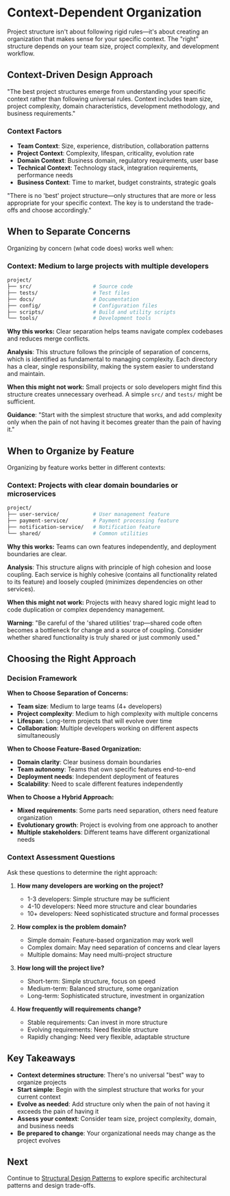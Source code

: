 # Context-Dependent Organization

Project structure isn't about following rigid rules—it's about creating an organization that makes sense for your specific context. The "right" structure depends on your team size, project complexity, and development workflow.

## Context-Driven Design Approach

"The best project structures emerge from understanding your specific context rather than following universal rules. Context includes team size, project complexity, domain characteristics, development methodology, and business requirements."

### Context Factors

- **Team Context**: Size, experience, distribution, collaboration patterns
- **Project Context**: Complexity, lifespan, criticality, evolution rate
- **Domain Context**: Business domain, regulatory requirements, user base
- **Technical Context**: Technology stack, integration requirements, performance needs
- **Business Context**: Time to market, budget constraints, strategic goals

"There is no 'best' project structure—only structures that are more or less appropriate for your specific context. The key is to understand the trade-offs and choose accordingly."

## When to Separate Concerns

Organizing by concern (what code does) works well when:

### Context: Medium to large projects with multiple developers

```bash
project/
├── src/                    # Source code
├── tests/                  # Test files
├── docs/                   # Documentation
├── config/                 # Configuration files
├── scripts/                # Build and utility scripts
└── tools/                  # Development tools
```

**Why this works:** Clear separation helps teams navigate complex codebases and reduces merge conflicts.

**Analysis**: This structure follows the principle of separation of concerns, which is identified as fundamental to managing complexity. Each directory has a clear, single responsibility, making the system easier to understand and maintain.

**When this might not work:** Small projects or solo developers might find this structure creates unnecessary overhead. A simple `src/` and `tests/` might be sufficient.

**Guidance**: "Start with the simplest structure that works, and add complexity only when the pain of not having it becomes greater than the pain of having it."

## When to Organize by Feature

Organizing by feature works better in different contexts:

### Context: Projects with clear domain boundaries or microservices

```bash
project/
├── user-service/           # User management feature
├── payment-service/        # Payment processing feature
├── notification-service/   # Notification feature
└── shared/                 # Common utilities
```

**Why this works:** Teams can own features independently, and deployment boundaries are clear.

**Analysis**: This structure aligns with principle of high cohesion and loose coupling. Each service is highly cohesive (contains all functionality related to its feature) and loosely coupled (minimizes dependencies on other services).

**When this might not work:** Projects with heavy shared logic might lead to code duplication or complex dependency management.

**Warning**: "Be careful of the 'shared utilities' trap—shared code often becomes a bottleneck for change and a source of coupling. Consider whether shared functionality is truly shared or just commonly used."

## Choosing the Right Approach

### Decision Framework

**When to Choose Separation of Concerns:**
- **Team size**: Medium to large teams (4+ developers)
- **Project complexity**: Medium to high complexity with multiple concerns
- **Lifespan**: Long-term projects that will evolve over time
- **Collaboration**: Multiple developers working on different aspects simultaneously

**When to Choose Feature-Based Organization:**
- **Domain clarity**: Clear business domain boundaries
- **Team autonomy**: Teams that own specific features end-to-end
- **Deployment needs**: Independent deployment of features
- **Scalability**: Need to scale different features independently

**When to Choose a Hybrid Approach:**
- **Mixed requirements**: Some parts need separation, others need feature organization
- **Evolutionary growth**: Project is evolving from one approach to another
- **Multiple stakeholders**: Different teams have different organizational needs

### Context Assessment Questions

Ask these questions to determine the right approach:

1. **How many developers are working on the project?**
   - 1-3 developers: Simple structure may be sufficient
   - 4-10 developers: Need more structure and clear boundaries
   - 10+ developers: Need sophisticated structure and formal processes

2. **How complex is the problem domain?**
   - Simple domain: Feature-based organization may work well
   - Complex domain: May need separation of concerns and clear layers
   - Multiple domains: May need multi-project structure

3. **How long will the project live?**
   - Short-term: Simple structure, focus on speed
   - Medium-term: Balanced structure, some organization
   - Long-term: Sophisticated structure, investment in organization

4. **How frequently will requirements change?**
   - Stable requirements: Can invest in more structure
   - Evolving requirements: Need flexible structure
   - Rapidly changing: Need very flexible, adaptable structure

## Key Takeaways

- **Context determines structure**: There's no universal "best" way to organize projects
- **Start simple**: Begin with the simplest structure that works for your current context
- **Evolve as needed**: Add structure only when the pain of not having it exceeds the pain of having it
- **Assess your context**: Consider team size, project complexity, domain, and business needs
- **Be prepared to change**: Your organizational needs may change as the project evolves

## Next

Continue to [Structural Design Patterns](./project-structure-03-structural-patterns.md) to explore specific architectural patterns and design trade-offs.